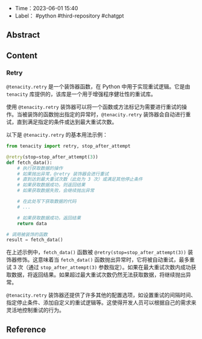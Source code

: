 - Time：2023-06-01 15:40
- Label： #python #third-repository #chatgpt

## Abstract

## Content

### Retry

`@tenacity.retry` 是一个装饰器函数，在 Python 中用于实现重试逻辑。它是由 `tenacity` 库提供的，该库是一个用于增强程序健壮性的重试库。

使用 `@tenacity.retry` 装饰器可以将一个函数或方法标记为需要进行重试的操作。当被装饰的函数抛出指定的异常时，`@tenacity.retry` 装饰器会自动进行重试，直到满足指定的条件或达到最大重试次数。

以下是 `@tenacity.retry` 的基本用法示例：

```python
from tenacity import retry, stop_after_attempt

@retry(stop=stop_after_attempt(3))
def fetch_data():
    # 执行获取数据的操作
    # 如果抛出异常，@retry 装饰器会进行重试
    # 直到达到最大重试次数（此处为 3 次）或满足其他停止条件
    # 如果获取数据成功，则返回结果
    # 如果获取数据失败，会继续抛出异常

    # 在此处写下获取数据的代码
    # ...

    # 如果获取数据成功，返回结果
    return data

# 调用被装饰的函数
result = fetch_data()
```

在上述示例中，`fetch_data()` 函数被 `@retry(stop=stop_after_attempt(3))` 装饰器修饰。这意味着当 `fetch_data()` 函数抛出异常时，它将被自动重试，最多重试 3 次（通过 `stop_after_attempt(3)` 参数指定）。如果在最大重试次数内成功获取数据，将返回结果。如果超过最大重试次数仍然无法获取数据，将继续抛出异常。

`@tenacity.retry` 装饰器还提供了许多其他的配置选项，如设置重试的间隔时间、指定停止条件、添加自定义的重试逻辑等。这使得开发人员可以根据自己的需求来灵活地控制重试的行为。

## Reference
